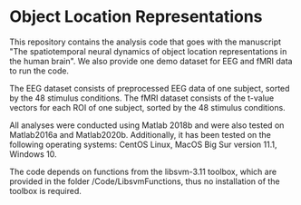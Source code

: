 # Object Location Representations



This repository contains the analysis code that goes with the manuscript "The spatiotemporal neural dynamics of object location representations in the human brain". We also provide one demo dataset for EEG and fMRI data to run the code.

The EEG dataset consists of preprocessed EEG data of one subject, sorted by the 48 stimulus conditions. The fMRI dataset consists of the t-value vectors for each ROI of one subject, sorted by the 48 stimulus conditions.

All analyses were conducted using Matlab 2018b and were also tested on Matlab2016a and Matlab2020b. Additionally, it has been tested on the following operating systems: CentOS Linux, MacOS Big Sur version 11.1, Windows 10.

The code depends on functions from the libsvm-3.11 toolbox, which are provided in the folder /Code/LibsvmFunctions, thus no installation of the toolbox is required.


